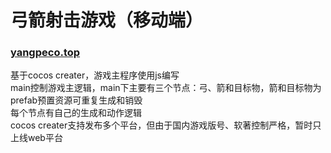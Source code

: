 # 弓箭射击游戏（移动端）
### [yangpeco.top](http://yangpeco.top)

基于cocos creater，游戏主程序使用js编写<br>
main控制游戏主逻辑，main下主要有三个节点：弓、箭和目标物，箭和目标物为prefab预置资源可重复生成和销毁<br>
每个节点有自己的生成和动作逻辑<br>
cocos creater支持发布多个平台，但由于国内游戏版号、软著控制严格，暂时只上线web平台<br>
